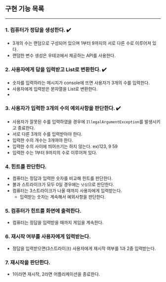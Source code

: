 ## 구현 기능 목록

----------------------
### 1. 컴퓨터가 정답을 생성한다. ✔️
 - 3개의 수는 랜덤으로 구성되어 있으며 1부터 9까지의 서로 다른 수로 이루어져 있다.
 - 랜덤한 변수 생성은 우테코에서 제공하는 API를 사용한다.

### 2. 사용자에게 답을 입력받고 List로 변환한다. ✔️
- 숫자를 입력하라는 메시지가 console에 뜨면 사용자가 3개의 수를 입력한다.
- 사용자에게 입력받은 문자열을 List로 변환한다.
- 
### 3. 사용자가 입력한 3개의 수의 예외사항을 판단한다. ✔️
 - 사용자가 잘못된 수를 입력하였을 경우에 `IllegalArgumentException`를 발생시키고 종료한다.
 - 서로 다른 3개의 수를 입력받아야 한다.
 - 입력한 수의 개수는 3개여야 한다.
 - 입력한 수의 사이에 띄어쓰기는 하지 않는다. ex)123, 9 59
 - 입력한 수는 1부터 9까지의 수로 이루어져 있다.
 
### 4. 힌트를 판단한다.
 - 컴퓨터는 정답과 입력한 숫자를 비교해 힌트를 판단한다.
 - 볼과 스트라이크가 모두 0일 경우에는 `낫싱`으로 판단한다. 
 - 컴퓨터는 3스트라이크가 나올 때까지 사용자에게 입력받는다.
   - 입력받는 숫자는 계속해서 예외사항을 판단한다.

### 5. 컴퓨터가 힌트를 화면에 출력한다.
 - 컴퓨터는 정답을 입력받을 때까지 게임을 계속한다.

### 6. 재시작 여부를 사용자에게 입력받는다.
 - 정답을 입력받으면(3스트라이크) 사용자에게 재시작 여부를 1과 2중 입력받는다.
 
### 7. 재시작을 판단한다.
 - 1이라면 재시작, 2라면 어플리케이션을 종료한다.